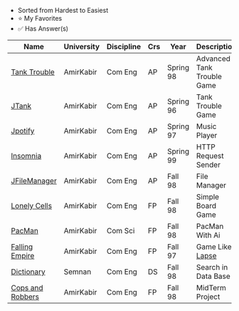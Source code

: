 ﻿* Sorted from Hardest to Easiest
* ⭐ My Favorites
* ✅ Has Answer(s)

| Name | University | Discipline | Crs | Year | Description | Badges |
| --- | --- | --- | --- | --- | --- | --- |
[Tank Trouble](https://github.com/Ahmadrezadl/University_Projects/tree/master/Java/TankTrouble) | AmirKabir | Com Eng | AP | Spring 98 | Advanced Tank Trouble Game | |
[JTank](https://github.com/Ahmadrezadl/University_Projects/tree/master/Java/JTank) | AmirKabir | Com Eng | AP | Spring 96 | Tank Trouble Game | |
[Jpotify](https://github.com/Ahmadrezadl/University_Projects/tree/master/Java/Jpotify) | AmirKabir | Com Eng | AP | Spring 97 | Music Player | ✅⭐ |
[Insomnia](https://github.com/Ahmadrezadl/University_Projects/tree/master/Java/Insomnia) | AmirKabir | Com Eng | AP | Spring 99 | HTTP Request Sender | |
[JFileManager](https://github.com/Ahmadrezadl/University_Projects/tree/master/Java/JFileManager) | AmirKabir | Com Eng | AP | Fall 98 | File Manager | ✅ |
[Lonely Cells](https://github.com/Ahmadrezadl/University_Projects/tree/master/C/Lonely%20Cells) | AmirKabir| Com Eng | FP | Fall 98 | Simple Board Game | ✅ |
[PacMan](https://github.com/Ahmadrezadl/University_Projects/tree/master/C/Pacman) | AmirKabir | Com Sci | FP | Fall 98 | PacMan With Ai | ⭐ |
[Falling Empire](https://github.com/Ahmadrezadl/University_Projects/tree/master/C/Falling%20Empire) | AmirKabir | Com Eng | FP | Fall 97 | Game Like [Lapse](https://play.google.com/store/apps/details?id=com.cornago.stefano.lapse&hl=en) | ✅ |
[Dictionary](https://github.com/Ahmadrezadl/University_Projects/tree/master/C%2B%2B/Dictionary) | Semnan | Com Eng | DS | Fall 98 | Search in Data Base | ✅ |
[Cops and Robbers](https://github.com/Ahmadrezadl/University_Projects/tree/master/C/Cops%20And%20Robbers) | AmirKabir | Com Eng | FP | Fall 98 | MidTerm Project |  |
